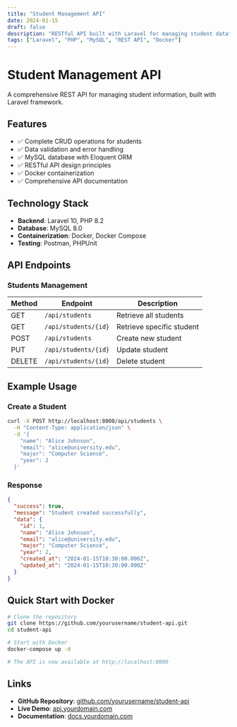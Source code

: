 ```yaml
---
title: "Student Management API"
date: 2024-01-15
draft: false
description: "RESTful API built with Laravel for managing student data"
tags: ["Laravel", "PHP", "MySQL", "REST API", "Docker"]
---
```


# Student Management API

A comprehensive REST API for managing student information, built with Laravel framework.

## Features
- ✅ Complete CRUD operations for students
- ✅ Data validation and error handling  
- ✅ MySQL database with Eloquent ORM
- ✅ RESTful API design principles
- ✅ Docker containerization
- ✅ Comprehensive API documentation

## Technology Stack
- **Backend**: Laravel 10, PHP 8.2
- **Database**: MySQL 8.0
- **Containerization**: Docker, Docker Compose
- **Testing**: Postman, PHPUnit

## API Endpoints

### Students Management
| Method | Endpoint             | Description               |
|--------|----------------------|---------------------------|
| GET    | `/api/students`      | Retrieve all students     |
| GET    | `/api/students/{id}` | Retrieve specific student |
| POST   | `/api/students`      | Create new student        |
| PUT    | `/api/students/{id}` | Update student            |
| DELETE | `/api/students/{id}` | Delete student            |

## Example Usage

### Create a Student
```bash
curl -X POST http://localhost:8000/api/students \
  -H "Content-Type: application/json" \
  -d '{
    "name": "Alice Johnson",
    "email": "alice@university.edu",
    "major": "Computer Science",
    "year": 2
  }'
```

### Response

```json
{
  "success": true,
  "message": "Student created successfully",
  "data": {
    "id": 1,
    "name": "Alice Johnson",
    "email": "alice@university.edu",
    "major": "Computer Science",
    "year": 2,
    "created_at": "2024-01-15T10:30:00.000Z",
    "updated_at": "2024-01-15T10:30:00.000Z"
  }
}
```

## Quick Start with Docker

```bash
# Clone the repository
git clone https://github.com/yourusername/student-api.git
cd student-api

# Start with Docker
docker-compose up -d

# The API is now available at http://localhost:8000
```

## Links

- **GitHub Repository**: [github.com/yourusername/student-api](https://github.com/yourusername/student-api)
- **Live Demo**: [api.yourdomain.com](https://api.yourdomain.com)
- **Documentation**: [docs.yourdomain.com](https://docs.yourdomain.com)
